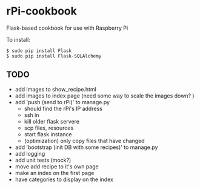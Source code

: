 rPi-cookbook
============

Flask-based cookbook for use with Raspberry Pi


To install:

    $ sudo pip install Flask
    $ sudo pip install Flask-SQLAlchemy

TODO
----
 - add images to show_recipe.html
 - add images to index page (need some way to scale the images down? )
 - add 'push (send to rPi)' to manage.py
   - should find the rPi's IP address
   - ssh in
   - kill older flask servere
   - scp files, resources
   - start flask instance
   - (optimization) only copy files that have changed
 - add 'bootstrap (init DB with some recipes)' to manage.py
 - add logging
 - add unit tests (mock?)
 - move add recipe to it's own page 
 - make an index on the first page
 - have categories to display on the index

